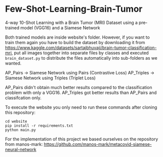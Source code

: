 # Few-Shot-Learning-Brain-Tumor
4-way 10-Shot Learning with a Brain Tumor (MRI) Dataset using a pre-trained model (VGG16) and a Siamese Network

Both trained models are inside website's folder. However, if you want to train them again you have to build the dataset by downloading it from https://www.kaggle.com/datasets/sartajbhuvaji/brain-tumor-classification-mri, put all images together into separate files by classes and executed `brain_dataset.py` to distribute the files automatically into sub-folders as we wanted.


AP_Pairs -> Siamese Network using Pairs (Contrastive Loss)
AP_Triples -> Siamese Network using Triples (Triplet Loss)

AP_Pairs didn't obtain much better results compared to the classification problem with only a VGG16.
AP_Triples got better results than AP_Pairs and classifcation only.

To execute the website you only need to run these commands after cloning this repository:
```
cd website
pip install -r requirements.txt
python main.py
```


For the implementation of this project we based ourselves on the repository from manos-mark: https://github.com/manos-mark/metacovid-siamese-neural-network
